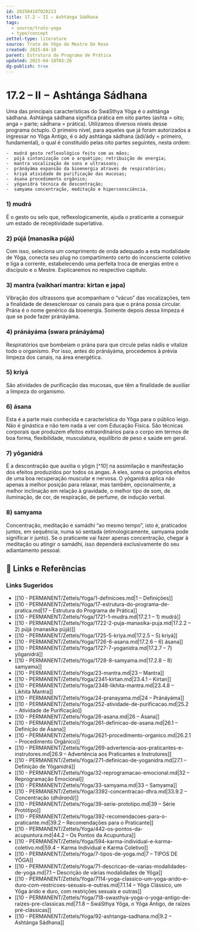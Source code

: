 ```yaml
---
id: 20250418T020213
title: 17.2 – II − Ashtánga Sádhana
tags:
  - source/trato-yoga
  - type/concept
zettel-type: literature
source: Trato de Yôga do Mestre De Rose
created: 2025-04-18
parent: Estrutura do Programa de Prática
updated: 2025-04-18T03:26
dg-publish: true
---
```


# 17.2 – II − Ashtánga Sádhana

Uma das principais características do SwáSthya Yôga é o ashtánga sádhana. Ashtánga sádhana significa prática em oito partes (ashta = oito; anga = parte; sádhana = prática). Utilizamos diversos níveis desse programa óctuplo. O primeiro nível, para aqueles que já foram autorizados a ingressar no Yôga Antigo, é o ády ashtánga sádhana (ádi/ády = primeiro, fundamental), o qual é constituído pelas oito partes seguintes, nesta ordem:

    -  mudrá gesto reflexológico feito com as mãos;
    -  pújá sintonização com o arquétipo; retribuição de energia;
    -  mantra vocalização de sons e ultrassons;
    -  pránáyáma expansão da bioenergia através de respiratórios;
    -  kriyá atividade de purificação das mucosas;
    -  ásana procedimento orgânico;
    -  yôganidrá técnica de descontração;
    -  samyama concentração, meditação e hiperconsciência.

### 1) mudrá
É o gesto ou selo que, reflexologicamente, ajuda o praticante a conseguir um estado de receptividade superlativa.
### 2) pújá (manasika pújá)
Com isso, seleciona um comprimento de onda adequado a esta modalidade de Yôga, conecta seu plug no compartimento certo do inconsciente coletivo e liga a corrente, estabelecendo uma perfeita troca de energias entre o discípulo e o Mestre. Explicaremos no respectivo capítulo.
### 3) mantra (vaikharí mantra: kirtan e japa)
Vibração dos ultrassons que acompanham o “vácuo” das vocalizações, tem a finalidade de desesclerosar os canais para que o prána possa circular. Prána é o nome genérico da bioenergia. Somente depois dessa limpeza é que se pode fazer pránáyáma.
### 4) pránáyáma (swara pránáyáma)
Respiratórios que bombeiam o prána para que circule pelas nádís e vitalize todo o organismo. Por isso, antes do pránáyáma, procedemos à prévia limpeza dos canais, na área energética.
### 5) kriyá
São atividades de purificação das mucosas, que têm a finalidade de auxiliar a limpeza do organismo.
### 6) ásana
Esta é a parte mais conhecida e característica do Yôga para o público leigo. Não é ginástica e não tem nada a ver com Educação Física. São técnicas corporais que produzem efeitos extraordinários para o corpo em termos de boa forma, flexibilidade, musculatura, equilíbrio de peso e saúde em geral.
### 7) yôganidrá
É a descontração que auxilia o yôgin [^10] na assimilação e manifestação dos efeitos produzidos por todos os angas. A eles, soma os próprios efeitos de uma boa recuperação muscular e nervosa. O yôganidrá aplica não apenas a melhor posição para relaxar, mas também, opcionalmente, a melhor inclinação em relação à gravidade, o melhor tipo de som, de iluminação, de cor, de respiração, de perfume, de indução verbal.
### 8) samyama
Concentração, meditação e samádhi “ao mesmo tempo”, isto é, praticados juntos, em sequência, numa só sentada (etimologicamente, samyama pode significar ir junto). Se o praticante vai fazer apenas concentração, chegar à meditação ou atingir o samádhi, isso dependerá exclusivamente do seu adiantamento pessoal.


## 🔗 Links e Referências











### Links Sugeridos

- [[10 - PERMANENT/Zettels/Yoga/1-definicoes.md\|1 – Definições]]
- [[10 - PERMANENT/Zettels/Yoga/17-estrutura-do-programa-de-pratica.md\|17 – Estrutura do Programa de Prática]]
- [[10 - PERMANENT/Zettels/Yoga/1721-1-mudra.md\|17.2.1 – 1) mudrá]]
- [[10 - PERMANENT/Zettels/Yoga/1722-2-puja-manasika-puja.md\|17.2.2 – 2) pújá (manasika pújá)]]
- [[10 - PERMANENT/Zettels/Yoga/1725-5-kriya.md\|17.2.5 – 5) kriyá]]
- [[10 - PERMANENT/Zettels/Yoga/1726-6-asana.md\|17.2.6 – 6) ásana]]
- [[10 - PERMANENT/Zettels/Yoga/1727-7-yoganidra.md\|17.2.7 – 7) yôganidrá]]
- [[10 - PERMANENT/Zettels/Yoga/1728-8-samyama.md\|17.2.8 – 8) samyama]]
- [[10 - PERMANENT/Zettels/Yoga/23-mantra.md\|23 – Mantra]]
- [[10 - PERMANENT/Zettels/Yoga/2341-kirtan.md\|23.4.1 – Kirtan]]
- [[10 - PERMANENT/Zettels/Yoga/2348-likhita-mantra.md\|23.4.8 – Likhita Mantra]]
- [[10 - PERMANENT/Zettels/Yoga/24-pranayama.md\|24 – Pránáyáma]]
- [[10 - PERMANENT/Zettels/Yoga/252-atividade-de-purificacao.md\|25.2 – Atividade de Purificação]]
- [[10 - PERMANENT/Zettels/Yoga/26-asana.md\|26 – Ásana]]
- [[10 - PERMANENT/Zettels/Yoga/261-definicao-de-asana.md\|26.1 – Definição de Ásana]]
- [[10 - PERMANENT/Zettels/Yoga/2621-procedimento-organico.md\|26.2.1 – Procedimento Orgânico]]
- [[10 - PERMANENT/Zettels/Yoga/269-advertencia-aos-praticantes-e-instrutores.md\|26.9 – Advertência aos Praticantes e Instrutores]]
- [[10 - PERMANENT/Zettels/Yoga/271-definicao-de-yoganidra.md\|27.1 – Definição de Yôganidrá]]
- [[10 - PERMANENT/Zettels/Yoga/32-reprogramacao-emocional.md\|32 – Reprogramação Emocional]]
- [[10 - PERMANENT/Zettels/Yoga/33-samyama.md\|33 – Samyama]]
- [[10 - PERMANENT/Zettels/Yoga/3392-concentracao-dhra.md\|33.9.2 – Concentração (*dhāraṇā)*]]
- [[10 - PERMANENT/Zettels/Yoga/39-serie-prototipo.md\|39 – Série Protótipo]]
- [[10 - PERMANENT/Zettels/Yoga/392-recomendacoes-para-o-praticante.md\|39.2 – Recomendações para o Praticante]]
- [[10 - PERMANENT/Zettels/Yoga/442-os-pontos-da-acupuntura.md\|44.2 – Os Pontos da Acupuntura]]
- [[10 - PERMANENT/Zettels/Yoga/594-karma-individual-e-karma-coletivo.md\|59.4 – Karma Individual e Karma Coletivo]]
- [[10 - PERMANENT/Zettels/Yoga/7-tipos-de-yoga.md\|7 – TIPOS DE YÔGA]]
- [[10 - PERMANENT/Zettels/Yoga/71-descricao-de-varias-modalidades-de-yoga.md\|7.1 – Descrição de várias modalidades de Yôga]]
- [[10 - PERMANENT/Zettels/Yoga/7114-yoga-classico-um-yoga-arido-e-duro-com-restricoes-sexuais-e-outras.md\|7.1.14 – Yôga Clássico, um Yôga árido e duro, com restrições sexuais e outras]]
- [[10 - PERMANENT/Zettels/Yoga/718-swasthya-yoga-o-yoga-antigo-de-raizes-pre-classicas.md\|7.1.8 – SwáSthya Yôga, o Yôga Antigo, de raízes pré-clássicas]]
- [[10 - PERMANENT/Zettels/Yoga/92-ashtanga-sadhana.md\|9.2 – Ashtánga Sádhana]]
